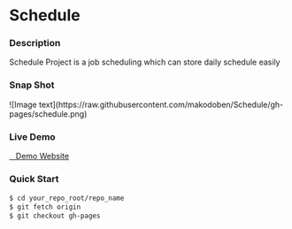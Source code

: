 # Schedule
<h3>Description</h3>
    Schedule Project is a job scheduling which can store daily schedule easily
<h3>Snap Shot</h3>
    ![Image text](https://raw.githubusercontent.com/makodoben/Schedule/gh-pages/schedule.png)
<h3>Live Demo</h3>
   <a href="http://makodoben.github.io/Schedule">&nbsp;&nbsp; Demo Website</a>
<h3>Quick Start</h3>
   <pre><code>$ cd your_repo_root/repo_name
$ git fetch origin
$ git checkout gh-pages
  </code></pre>
